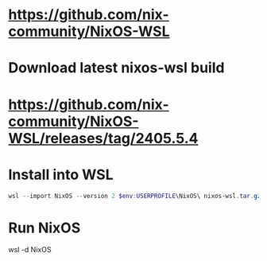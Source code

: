 # https://github.com/nix-community/NixOS-WSL

# Download latest nixos-wsl build
# https://github.com/nix-community/NixOS-WSL/releases/tag/2405.5.4

# Install into WSL
```powershell
wsl --import NixOS --version 2 $env:USERPROFILE\NixOS\ nixos-wsl.tar.gz
```

# Run NixOS
wsl -d NixOS
